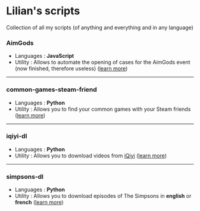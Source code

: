 # Lilian's scripts
Collection of all my scripts (of anything and everything and in any language)


### AimGods

  - Languages : **JavaScript**
  - Utility : Allows to automate the opening of cases for the AimGods event (now finished, therefore useless) ([learn more](/AimGods/))
  
<hr/>

### common-games-steam-friend

  - Languages : **Python**
  - Utility : Allows you to find your common games with your Steam friends ([learn more](/common-games-steam-friend/))
  
<hr/>

### iqiyi-dl

  - Languages : **Python**
  - Utility : Allows you to download videos from [iQiyi](https://iq.com) ([learn more](/iqiyi-dl/))
  
<hr/>

### simpsons-dl

  - Languages : **Python**
  - Utility : Allows you to download episodes of The Simpsons in **english** or **french** ([learn more](/simpsons-dl/))